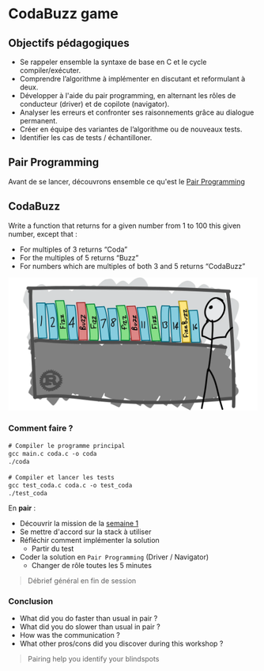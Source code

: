 # CodaBuzz game
## Objectifs pédagogiques
- Se rappeler ensemble la syntaxe de base en C et le cycle compiler/exécuter. 
- Comprendre l’algorithme à implémenter en discutant et reformulant à deux.
- Développer à l'aide du pair programming, en alternant les rôles de conducteur (driver) et de copilote (navigator).
- Analyser les erreurs et confronter ses raisonnements grâce au dialogue permanent.
- Créer en équipe des variantes de l’algorithme ou de nouveaux tests.
- Identifier les cas de tests / échantilloner.

## Pair Programming
Avant de se lancer, découvrons ensemble ce qu'est le [Pair Programming](../PAIR-PROGRAMMING.md)

## CodaBuzz
Write a function that returns for a given number from 1 to 100 this given number, except that :
- For multiples of 3 returns “Coda”
- For the multiples of 5 returns “Buzz”
- For numbers which are multiples of both 3 and 5 returns “CodaBuzz”

![CodaBuzz](../img/codabuzz.webp)

### Comment faire ?


```shell
# Compiler le programme principal
gcc main.c coda.c -o coda
./coda

# Compiler et lancer les tests
gcc test_coda.c coda.c -o test_coda
./test_coda
```


En **pair** :
- Découvrir la mission de la [semaine 1](https://github.com/coda-school/cahier-de-vacances-b3/blob/main/exercise/week01/docs/MISSION.md)
- Se mettre d'accord sur la stack à utiliser
- Réfléchir comment implémenter la solution
    - Partir du test
- Coder la solution en `Pair Programming` (Driver / Navigator)
    - Changer de rôle toutes les 5 minutes

> Débrief général en fin de session

### Conclusion
- What did you do faster than usual in pair ?
- What did you do slower than usual in pair ?
- How was the communication ?
- What other pros/cons did you discover during this workshop ?

> Pairing help you identify your blindspots
